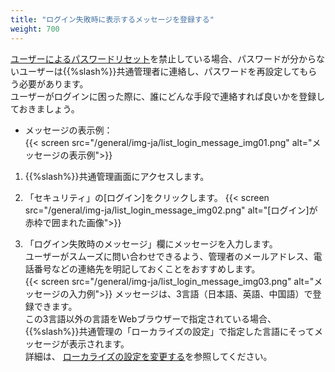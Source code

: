 ```yaml
---
title: "ログイン失敗時に表示するメッセージを登録する"
weight: 700
---
```


[ユーザーによるパスワードリセット](/general/ja/admin/list_security/list_login/pw_reset.html)を禁止している場合、パスワードが分からないユーザーは{{%slash%}}共通管理者に連絡し、パスワードを再設定してもらう必要があります。  
ユーザーがログインに困った際に、誰にどんな手段で連絡すれば良いかを登録しておきましょう。

* メッセージの表示例：  
  {{< screen src="/general/img-ja/list_login_message_img01.png"  alt="メッセージの表示例">}}

1. {{%slash%}}共通管理画面にアクセスします。

1. 「セキュリティ」の[ログイン]をクリックします。
  {{< screen src="/general/img-ja/list_login_message_img02.png"  alt="[ログイン]が赤枠で囲まれた画像">}}

1. 「ログイン失敗時のメッセージ」欄にメッセージを入力します。  
  ユーザーがスムーズに問い合わせできるよう、管理者のメールアドレス、電話番号などの連絡先を明記しておくことをおすすめします。  
  {{< screen src="/general/img-ja/list_login_message_img03.png"  alt="メッセージの入力例">}}
  メッセージは、3言語（日本語、英語、中国語）で登録できます。  
  この3言語以外の言語をWebブラウザーで指定されている場合、{{%slash%}}共通管理の「ローカライズの設定」で指定した言語にそってメッセージが表示されます。  
 詳細は、 [ローカライズの設定を変更する](/general/ja/admin/list_systemadmin/list_system_time/system_time.html)を参照してください。
